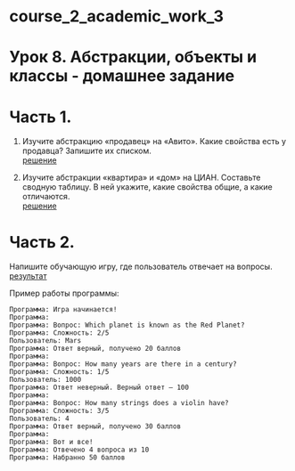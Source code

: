# course_2_academic_work_3
# Урок 8. Абстракции, объекты и классы - домашнее задание

# Часть 1.
1) Изучите абстракцию «продавец» на «Авито». Какие свойства есть у продавца? Запишите их списком.\
[решение](https://github.com/Mirudan/course_2_academic_work_3/blob/main/Part_1/Avito.md)

2) Изучите абстракции «квартира» и «дом» на ЦИАН. Составьте сводную таблицу. В ней укажите, какие свойства общие, а какие отличаются.\
[решение](https://github.com/Mirudan/course_2_academic_work_3/blob/main/Part_1/Cian.md)

# Часть 2.

Напишите обучающую игру, где пользователь отвечает на вопросы.\
[результат](https://github.com/Mirudan/course_2_academic_work_3/tree/main/Part_2)

Пример работы программы:
```
Программа: Игра начинается!
Программа: 
Программа: Вопрос: Which planet is known as the Red Planet?
Программа: Сложность: 2/5
Пользователь: Mars
Программа: Ответ верный, получено 20 баллов
Программа: 
Программа: Вопрос: How many years are there in a century?
Программа: Сложность: 1/5
Пользователь: 1000
Программа: Ответ неверный. Верный ответ – 100
Программа: 
Программа: Вопрос: How many strings does a violin have?
Программа: Сложность: 3/5
Пользователь: 4
Программа: Ответ верный, получено 30 баллов
Программа: 
Программа: Вот и все!
Программа: Отвечено 4 вопроса из 10
Программа: Набранно 50 баллов
```

